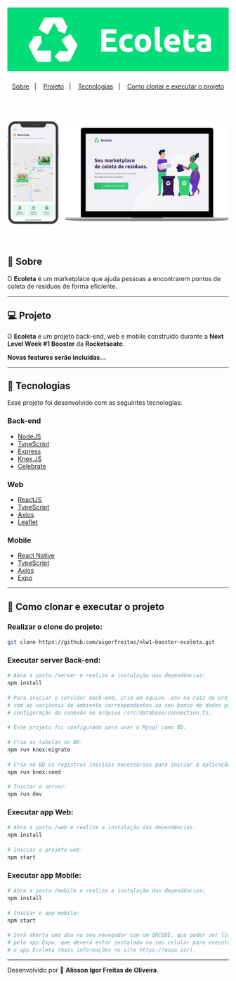 <h1 align="center">
    <img src="web/public/images/logogit.png">
</h1>

<p align="center">
  <a href="#-Sobre">Sobre</a>&nbsp;&nbsp;&nbsp;|&nbsp;&nbsp;&nbsp;
  <a href="#-projeto">Projeto</a>&nbsp;&nbsp;&nbsp;|&nbsp;&nbsp;&nbsp;
  <a href="#-tecnologias">Tecnologias</a>&nbsp;&nbsp;&nbsp;|&nbsp;&nbsp;&nbsp;
  <a href="#-como-clonar-e-executar-o-projeto">Como clonar e executar o projeto</a>
</p>

<br />

<h1 align="center">
    <img src="web/public/images/ecoletagit.png">
</h1>

<br />

## 📑 Sobre

O **Ecoleta** é um marketplace que ajuda pessoas a encontrarem pontos de coleta de resíduos de forma eficiente.

---

## 💻 Projeto

O **Ecoleta** é um projeto back-end, web e mobile construído durante a **Next Level Week #1 Booster** da **Rocketseate**.

**Novas features serão incluídas...**

---

## 🚀 Tecnologias
Esse projeto foi desenvolvido com as seguintes tecnologias:

### Back-end
- [NodeJS](https://nodejs.org/)
- [TypeScript](https://www.typescriptlang.org/)
- [Express](https://expressjs.com/)
- [Knex.JS](http://knexjs.org/)
- [Celebrate](https://github.com/arb/celebrate)

### Web
- [ReactJS](https://reactjs.org/)
- [TypeScript](https://www.typescriptlang.org/)
- [Axios](https://github.com/axios/axios)
- [Leaflet](https://leafletjs.com/)

### Mobile
- [React Native](https://reactnative.dev/)
- [TypeScript](https://www.typescriptlang.org/)
- [Axios](https://github.com/axios/axios)
- [Expo](https://expo.io/)

---

## 💾 Como clonar e executar o projeto

### Realizar o clone do projeto:
```bash
git clone https://github.com/aigorfreitas/nlw1-booster-ecoleta.git
```

### Executar server Back-end:
```bash
# Abra a pasta /server e realize a instalação das dependências:
npm install

# Para iniciar o servidor back-end, crie um aquivo .env na raiz do projeto 
# com as variáveis de ambiente correspondentes ao seu banco de dados para 
# configuração da conexão no arquivo /src/database/connection.ts.

# Esse projeto foi configurado para usar o Mysql como BD.

# Cria as tabelas no BD:
npm run knex:migrate

# Cria no BD os registros iniciais necessários para iniciar a aplicação:
npm run knex:seed

# Iniciar o server:
npm run dev
```

### Executar app Web:
```bash
# Abra a pasta /web e realize a instalação das dependências:
npm install

# Iniciar o projeto web:
npm start
```

### Executar app Mobile:
```bash
# Abra a pasta /mobile e realize a instalação das dependências:
npm install

# Iniciar o app mobile:
npm start

# Será aberta uma aba no seu nevegador com um QRCODE, que poder ser lido
# pelo app Expo, que deverá estar instalado no seu celular para executar
# o app Ecoleta (mais informações no site https://expo.io/).
```

---
Desenvolvido por 💜 **Alisson Igor Freitas de Oliveira**.